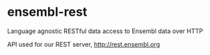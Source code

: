 ensembl-rest
============

Language agnostic RESTful data access to Ensembl data over HTTP

API used for our REST server, http://rest.ensembl.org
